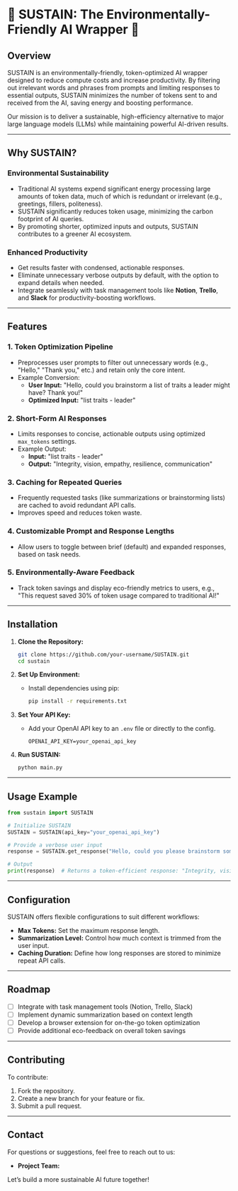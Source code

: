 # 🌱 SUSTAIN: The Environmentally-Friendly AI Wrapper 🌱

## Overview
SUSTAIN is an environmentally-friendly, token-optimized AI wrapper designed to reduce compute costs and increase productivity. By filtering out irrelevant words and phrases from prompts and limiting responses to essential outputs, SUSTAIN minimizes the number of tokens sent to and received from the AI, saving energy and boosting performance.

Our mission is to deliver a sustainable, high-efficiency alternative to major large language models (LLMs) while maintaining powerful AI-driven results.

---

## Why SUSTAIN?

### **Environmental Sustainability**
- Traditional AI systems expend significant energy processing large amounts of token data, much of which is redundant or irrelevant (e.g., greetings, fillers, politeness).
- SUSTAIN significantly reduces token usage, minimizing the carbon footprint of AI queries.
- By promoting shorter, optimized inputs and outputs, SUSTAIN contributes to a greener AI ecosystem.

### **Enhanced Productivity**
- Get results faster with condensed, actionable responses.
- Eliminate unnecessary verbose outputs by default, with the option to expand details when needed.
- Integrate seamlessly with task management tools like **Notion**, **Trello**, and **Slack** for productivity-boosting workflows.

---

## Features

### **1. Token Optimization Pipeline**
- Preprocesses user prompts to filter out unnecessary words (e.g., "Hello," "Thank you," etc.) and retain only the core intent.
- Example Conversion:  
  - **User Input:** "Hello, could you brainstorm a list of traits a leader might have? Thank you!"  
  - **Optimized Input:** "list traits - leader"

### **2. Short-Form AI Responses**
- Limits responses to concise, actionable outputs using optimized `max_tokens` settings.
- Example Output:
  - **Input:** "list traits - leader"  
  - **Output:** "Integrity, vision, empathy, resilience, communication"

### **3. Caching for Repeated Queries**
- Frequently requested tasks (like summarizations or brainstorming lists) are cached to avoid redundant API calls.
- Improves speed and reduces token waste.

### **4. Customizable Prompt and Response Lengths**
- Allow users to toggle between brief (default) and expanded responses, based on task needs.

### **5. Environmentally-Aware Feedback**
- Track token savings and display eco-friendly metrics to users, e.g., "This request saved 30% of token usage compared to traditional AI!"

---

## Installation
1. **Clone the Repository:**
   ```bash
   git clone https://github.com/your-username/SUSTAIN.git
   cd sustain
   ```

2. **Set Up Environment:**
   - Install dependencies using pip:
     ```bash
     pip install -r requirements.txt
     ```

3. **Set Your API Key:**
   - Add your OpenAI API key to an `.env` file or directly to the config.
     ```
     OPENAI_API_KEY=your_openai_api_key
     ```

4. **Run SUSTAIN:**
   ```bash
   python main.py
   ```

---

## Usage Example
```python
from sustain import SUSTAIN

# Initialize SUSTAIN
SUSTAIN = SUSTAIN(api_key="your_openai_api_key")

# Provide a verbose user input
response = SUSTAIN.get_response("Hello, could you please brainstorm some key traits a leader should have?")

# Output
print(response)  # Returns a token-efficient response: "Integrity, vision, empathy, resilience"
```

---

## Configuration
SUSTAIN offers flexible configurations to suit different workflows:
- **Max Tokens:** Set the maximum response length.
- **Summarization Level:** Control how much context is trimmed from the user input.
- **Caching Duration:** Define how long responses are stored to minimize repeat API calls.

---

## Roadmap
- [ ] Integrate with task management tools (Notion, Trello, Slack)
- [ ] Implement dynamic summarization based on context length
- [ ] Develop a browser extension for on-the-go token optimization
- [ ] Provide additional eco-feedback on overall token savings

---

## Contributing
To contribute:
1. Fork the repository.
2. Create a new branch for your feature or fix.
3. Submit a pull request.

---

## Contact
For questions or suggestions, feel free to reach out to us:
- **Project Team:** 

Let’s build a more sustainable AI future together!
